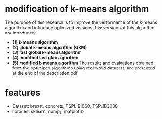 # modification of k-means algorithm
The purpose of this research is to improve the performance of the k-means algorithm and introduce optimized versions.
five versions of this algorithm are introduced: 
- **(1) k-means algorithm**
- **(2) global k-means algorithm (GKM)**
 - **(3) fast global k-means algorithm**
 - **(4) modified fast gkm algorithm**
 - **(5) modified k-means algorithm**
The results and evaluations obtained from the optimized algorithms using real world datasets, are presented at the end of the description pdf.

# features
- Dataset: breast, concrete, TSPLIB1060, TSPLIB3038
- libraries: sklearn, numpy, matplotlib
